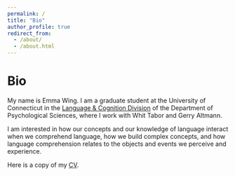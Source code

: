 ```yaml
---
permalink: /
title: "Bio"
author_profile: true
redirect_from: 
  - /about/
  - /about.html
---
```


Bio
======
My name is Emma Wing. I am a graduate student at the University of Connecticut in the [Language & Cognition Division](https://psychology.uconn.edu/phd/language-and-cognition/) of the Department of Psychological Sciences, where I work with Whit Tabor and Gerry Altmann.

I am interested in how our concepts and our knowledge of language interact when we comprehend language, how we build complex concepts, and how language comprehension relates to the objects and events we perceive and experience. 

Here is a copy of my [CV](https://github.com/emmawing/emmawing.github.io/blob/841e247b7fa85fec113ade089a8aa03d5674e083/files/wing_cv%202024.pdf). 


